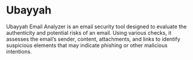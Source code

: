 # Ubayyah
Ubayyah Email Analyzer is an email security tool designed to evaluate the authenticity and potential risks of an email. Using various checks, it assesses the email’s sender, content, attachments, and links to identify suspicious elements that may indicate phishing or other malicious intentions.
